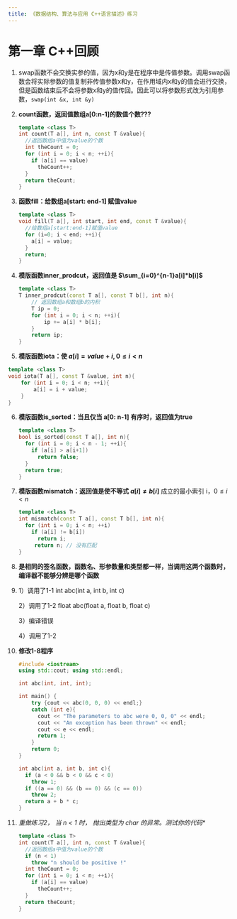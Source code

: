 ```yaml
---
title: 《数据结构、算法与应用 C++语言描述》练习
---
```


# 第一章 C++回顾

1. swap函数不会交换实参的值，因为x和y是在程序中是传值参数。调用swap函数会将实际参数的值复制非传值参数x和y，在作用域内x和y的值会进行交换，但是函数结束后不会将参数x和y的值传回。因此可以将参数形式改为引用参数，`swap(int &x, int &y)`

2. **count函数，返回值数组a[0:n-1]的数值个数???**

   ```c++
   template <class T>
   int count(T a[], int n, const T &value){
     //返回数组a中值为value的个数
     int theCount = 0;
     for (int i = 0; i < n; ++i){
       if (a[i] == value)
         theCount++;
     }
     return theCount;
   }
   ```

3. **函数fill：给数组a[start: end-1] 赋值value**

   ```c++
   template <class T>
   void fill(T a[], int start, int end, const T &value){
     //给数组a[start:end-1]赋值value
     for (i=0; i < end; ++i){
       a[i] = value;
     }
     return;
   }
   ```

4. **模版函数inner_prodcut，返回值是 $\sum_{i=0}^{n-1}a[i]*b[i]$** 

   ```c++
   template <class T>
   T inner_prodcut(const T a[], const T b[], int n){
       // 返回数组a和数组b的内积
       T ip = 0;
       for (int i = 0; i < n; ++i){
           ip += a[i] * b[i];
       }
       return ip;
   }
   ```

5. **模版函数iota：使 $a[i]=value+i, 0 \leq i < n$**

```C++
template <class T>
void iota(T a[], const T &value, int n){
    for (int i = 0; i < n; ++i){
        a[i] = i + value;
    }
}
```

6. **模版函数is_sorted：当且仅当 a[0: n-1] 有序时，返回值为true**

   ```c++
   template <class T>
   bool is_sorted(const T a[], int n){
     for (int i = 0; i < n - 1; ++i){
       if (a[i] > a[i+1])
         return false;
     }
     return true;
   }
   ```

7. **模版函数mismatch：返回值是使不等式 $a[i] \neq b[i]$** 成立的最小索引 i，$0 \leq i < n$

   ```c++
   template <class T>
   int mismatch(const T a[], const T b[], int n){
     for (int i = 0; i < n; ++i)
       if (a[i] != b[i])
         return i;
    	return n; // 没有匹配
   }
   ```

8. **是相同的签名函数，函数名、形参数量和类型都一样，当调用这两个函数时，编译器不能够分辨是哪个函数**

9. 1）调用了1-1 int abc(int a, int b, int c)

   2）调用了1-2 float abc(float a, float b, float c)

   3）编译错误

   4）调用了1-2

10. **修改1-8程序**

    ```c++
    #include <iostream>
    using std::cout; using std::endl;
    
    int abc(int, int, int);
    
    int main() {
        try {cout << abc(0, 0, 0) << endl;}
        catch (int e){
          cout << "The parameters to abc were 0, 0, 0" << endl;
          cout << "An exception has been thrown" << endl;
          cout << e << endl;
          return 1;
        }
        return 0;
    }
    
    int abc(int a, int b, int c){
      if (a < 0 && b < 0 && c < 0)
        throw 1;
      if ((a == 0) && (b == 0) && (c == 0))
        throw 2;
      return a + b * c;
    }
    ```

11. **重做练习2， 当 n < 1 时， 抛出类型为 char* 的异常。测试你的代码**

    ```c++
    template <class T>
    int count(T a[], int n, const T &value){
      //返回数组a中值为value的个数
      if (n < 1)
        throw "n should be positive !"
      int theCount = 0;
      for (int i = 0; i < n; ++i){
        if (a[i] == value)
          theCount++;
      }
      return theCount;
    }
    ```

    
